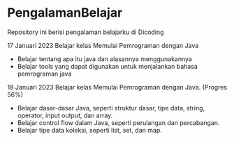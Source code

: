 # PengalamanBelajar
Repository ini berisi pengalaman belajarku di Dicoding

17 Januari 2023
Belajar kelas Memulai Pemrograman dengan Java
 * Belajar tentang apa itu java dan alasannya menggunakannya
 * Belajar tools yang dapat digunakan untuk menjalankan bahasa pemrograman java
 
18 Januari 2023
Belajar kelas Memulai Pemrograman dengan Java. (Progres 56%)
  * Belajar dasar-dasar Java, seperti struktur dasar, tipe data, string, operator, input output, dan array.
  * Belajar control flow dalam Java, seperti perulangan dan percabangan.
  * Belajar tipe data koleksi, seperti list, set, dan map.
